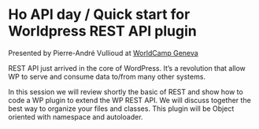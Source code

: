 
# Ho API day / Quick start for Worldpress REST API plugin

Presented by Pierre-André Vullioud at [WorldCamp Geneva](https://2016.geneva.wordcamp.org/sessions/#wcorg-session-631)


REST API just arrived in the core of WordPress. It’s a revolution that allow WP to serve and consume data to/from many other systems.

In this session we will review shortly the basic of REST and show how to code a WP plugin to extend the WP REST API. We will discuss together the best way to organize your files and classes. This plugin will be Object oriented with namespace and autoloader.
